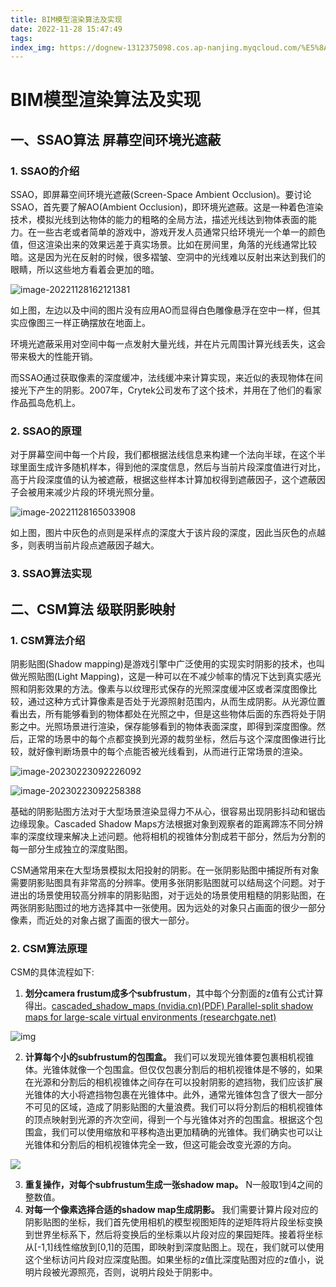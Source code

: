 ```yaml
---
title: BIM模型渲染算法及实现
date: 2022-11-28 15:47:49
tags:
index_img: https://dognew-1312375098.cos.ap-nanjing.myqcloud.com/%E5%8A%A8%E7%89%A9/%E7%8C%9E%E7%8C%81/67c644aa57667a2087ec3c3729134678222f2e13.jpg%401295w.webp?q-sign-algorithm=sha1&q-ak=AKID80ZfiBYyypEmrDt7HPG37qRUcvvt_rkfrsFUn0LWFUpkLpJUztaa91sXI83lRBCR&q-sign-time=1693270221;1693273821&q-key-time=1693270221;1693273821&q-header-list=host&q-url-param-list=ci-process&q-signature=e181319c83e1061686b68dc52929fd06dcd9349c&x-cos-security-token=A9aMPFvM3Hz6Z4Z1wOck7Kkw3ySNKYRac6177f2d67f02a6f8dbc6d58e7c8942aa-ArzDvussFJBIltuZUF4aZ9dnIxKooQkbCVQbQrjRyePIjhZq3Y739k5Cz1tMbDOFmp42v18yjuVbsyXlk7vFQ8fiW6S-tvX0CT8I4l9_iUURUSndVyK0Z0NuUjpz-wcnbE8Zw8kBHEHaQAZuj1jHacAyczrDFNpP98fQugaXSn2RPvU1s4-mTfYj4LL33d&ci-process=originImage
---
```


# BIM模型渲染算法及实现

## 一、SSAO算法 屏幕空间环境光遮蔽

### 1. SSAO的介绍

SSAO，即屏幕空间环境光遮蔽(Screen-Space Ambient Occlusion)。要讨论SSAO，首先要了解AO(Ambient Occlusion)，即环境光遮蔽。这是一种着色渲染技术，模拟光线到达物体的能力的粗略的全局方法，描述光线达到物体表面的能力。在一些古老或者简单的游戏中，游戏开发人员通常只给环境光一个单一的颜色值，但这渲染出来的效果远差于真实场景。比如在房间里，角落的光线通常比较暗。这是因为光在反射的时候，很多褶皱、空洞中的光线难以反射出来达到我们的眼睛，所以这些地方看着会更加的暗。

![image-20221128162121381](https://dognew-1312375098.cos.ap-nanjing.myqcloud.com/image-20221128162121381.png)

如上图，左边以及中间的图片没有应用AO而显得白色雕像悬浮在空中一样，但其实应像图三一样正确摆放在地面上。

环境光遮蔽采用对空间中每一点发射大量光线，并在片元周围计算光线丢失，这会带来极大的性能开销。

而SSAO通过获取像素的深度缓冲，法线缓冲来计算实现，来近似的表现物体在间接光下产生的阴影。2007年，Crytek公司发布了这个技术，并用在了他们的看家作品孤岛危机上。

### 2. SSAO的原理

对于屏幕空间中每一个片段，我们都根据法线信息来构建一个法向半球，在这个半球里面生成许多随机样本，得到他的深度信息，然后与当前片段深度值进行对比，高于片段深度值的认为被遮蔽，根据这些样本计算加权得到遮蔽因子，这个遮蔽因子会被用来减少片段的环境光照分量。

![image-20221128165033908](https://dognew-1312375098.cos.ap-nanjing.myqcloud.com/image-20221128165033908.png)

如上图，图片中灰色的点则是采样点的深度大于该片段的深度，因此当灰色的点越多，则表明当前片段点遮蔽因子越大。

### 3. SSAO算法实现

## 二、CSM算法 级联阴影映射

### 1. CSM算法介绍

阴影贴图(Shadow mapping)是游戏引擎中广泛使用的实现实时阴影的技术，也叫做光照贴图(Light Mapping)，这是一种可以在不减少帧率的情况下达到真实感光照和阴影效果的方法。像素与以纹理形式保存的光照深度缓冲区或者深度图像比较，通过这种方式计算像素是否处于光源照射范围内，从而生成阴影。从光源位置看出去，所有能够看到的物体都处在光照之中，但是这些物体后面的东西将处于阴影之中。光照场景进行渲染，保存能够看到的物体表面深度，即得到深度图像。然后，正常的场景中的每个点都变换到光源的裁剪坐标，然后与这个深度图像进行比较，就好像判断场景中的每个点能否被光线看到，从而进行正常场景的渲染。

![image-20230223092226092](https://dognew-1312375098.cos.ap-nanjing.myqcloud.com/image-20230223092226092.png)

![image-20230223092258388](https://dognew-1312375098.cos.ap-nanjing.myqcloud.com/image-20230223092258388.png)

基础的阴影贴图方法对于大型场景渲染显得力不从心，很容易出现阴影抖动和锯齿边缘现象。Cascaded Shadow Maps方法根据对象到观察者的距离蹄冻不同分辨率的深度纹理来解决上述问题。他将相机的视锥体分割成若干部分，然后为分割的每一部分生成独立的深度贴图。

CSM通常用来在大型场景模拟太阳投射的阴影。在一张阴影贴图中捕捉所有对象需要阴影贴图具有非常高的分辨率。使用多张阴影贴图就可以结局这个问题。对于进出的场景使用较高分辨率的阴影贴图，对于远处的场景使用粗糙的阴影贴图，在两张阴影贴图过的地方选择其中一张使用。因为远处的对象只占画面的很少一部分像素，而近处的对象占据了画面的很大一部分。

### 2. CSM算法原理

CSM的具体流程如下:

1. **划分camera frustum成多个subfrustum**，其中每个分割面的z值有公式计算得出。[cascaded_shadow_maps (nvidia.cn)](https://developer.download.nvidia.cn/SDK/10.5/opengl/src/cascaded_shadow_maps/doc/cascaded_shadow_maps.pdf)[(PDF) Parallel-split shadow maps for large-scale virtual environments (researchgate.net)](https://www.researchgate.net/publication/220805307_Parallel-split_shadow_maps_for_large-scale_virtual_environments)

![img](https://dognew-1312375098.cos.ap-nanjing.myqcloud.com/v2-9dd397c609a3881ccbc70b09e02a5978_r.jpg)

2. **计算每个小的subfrustum的包围盒。** 我们可以发现光锥体要包裹相机视锥体。光锥体就像一个包围盒。但仅仅包裹分割后的相机视锥体是不够的，如果在光源和分割后的相机视锥体之间存在可以投射阴影的遮挡物，我们应该扩展光锥体的大小将遮挡物包裹在光锥体中。此外，通常光锥体包含了很大一部分不可见的区域，造成了阴影贴图的大量浪费。我们可以将分割后的相机视锥体的顶点映射到光源的齐次空间，得到一个与光锥体对齐的包围盒。根据这个包围盒，我们可以使用缩放和平移构造出更加精确的光锥体。我们确实也可以让光锥体和分割后的相机视锥体完全一致，但这可能会改变光源的方向。

![](https://dognew-1312375098.cos.ap-nanjing.myqcloud.com/v2-e3525fcf48b0b35f643426f6560b9436_r.jpg)

3. **重复操作，对每个subfrustum生成一张shadow map。** N一般取1到4之间的整数值。
4. **对每一个像素选择合适的shadow map生成阴影。** 我们需要计算片段对应的阴影贴图的坐标，我们首先使用相机的模型视图矩阵的逆矩阵将片段坐标变换到世界坐标系下，然后将变换后的坐标乘以片段对应的果园矩阵。接着将坐标从[-1,1]线性缩放到[0,1]的范围，即映射到深度贴图上。现在，我们就可以使用这个坐标访问片段对应深度贴图。如果坐标的z值比深度贴图对应的z值小，说明片段被光源照亮，否则，说明片段处于阴影中。

